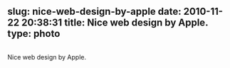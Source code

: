 slug: nice-web-design-by-apple
date: 2010-11-22 20:38:31
title: Nice web design by Apple.
type: photo
---

<a href="http://www.me.com"><img src="{{@asset.url swerner/tumblr/2010-11-22-nice-web-design-by-apple-c321207993.png}}" alt=""/></a>

Nice web design by Apple.
